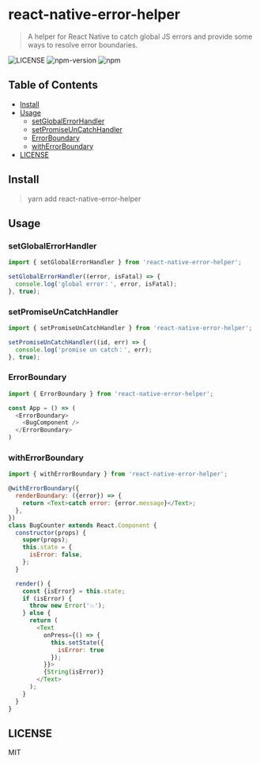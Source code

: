 # react-native-error-helper

> A helper for React Native to catch global JS errors and provide some ways to resolve error boundaries.


![LICENSE](https://img.shields.io/badge/license-MIT-blue) ![npm-version](https://img.shields.io/npm/v/react-native-error-helper) ![npm](https://img.shields.io/npm/dm/react-native-error-helper.svg)


<!-- [![https://nodei.co/npm/react-native-error-helper.png?downloads=true&downloadRank=true&stars=true](https://nodei.co/npm/react-native-error-helper.png?downloads=true&downloadRank=true&stars=true)](https://www.npmjs.com/package/react-native-error-helper) -->


## Table of Contents
- [Install](#Install)
- [Usage](#Usage)
  - [setGlobalErrorHandler](#setGlobalErrorHandler)
  - [setPromiseUnCatchHandler](#setPromiseUnCatchHandler)
  - [ErrorBoundary](#ErrorBoundary)
  - [withErrorBoundary](#withErrorBoundary)
- [LICENSE](#LICENSE)


## Install

> yarn add react-native-error-helper

## Usage

### setGlobalErrorHandler

```js
import { setGlobalErrorHandler } from 'react-native-error-helper';

setGlobalErrorHandler((error, isFatal) => {
  console.log('global error：', error, isFatal);
}, true);
```

### setPromiseUnCatchHandler

```js
import { setPromiseUnCatchHandler } from 'react-native-error-helper';

setPromiseUnCatchHandler((id, err) => {
  console.log('promise un catch：', err);
}, true);
```

### ErrorBoundary

```js
import { ErrorBoundary } from 'react-native-error-helper';

const App = () => (
  <ErrorBoundary>
    <BugComponent />
  </ErrorBoundary>
)
```

### withErrorBoundary

```js
import { withErrorBoundary } from 'react-native-error-helper';

@withErrorBoundary({
  renderBoundary: ({error}) => {
    return <Text>catch error: {error.message}</Text>;
  },
})
class BugCounter extends React.Component {
  constructor(props) {
    super(props);
    this.state = {
      isError: false,
    };
  }

  render() {
    const {isError} = this.state;
    if (isError) {
      throw new Error('💥');
    } else {
      return (
        <Text
          onPress={() => {
            this.setState({
              isError: true
            });
          }}>
          {String(isError)}
        </Text>
      );
    }
  }
}
```

## LICENSE

MIT